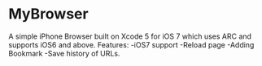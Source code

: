 MyBrowser
=========
A simple iPhone Browser built on Xcode 5 for iOS 7 which uses ARC and supports iOS6 and above. 
Features:
-iOS7 support
-Reload page
-Adding Bookmark
-Save history of URLs.


